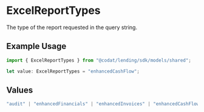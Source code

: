 # ExcelReportTypes

The type of the report requested in the query string.

## Example Usage

```typescript
import { ExcelReportTypes } from "@codat/lending/sdk/models/shared";

let value: ExcelReportTypes = "enhancedCashFlow";
```

## Values

```typescript
"audit" | "enhancedFinancials" | "enhancedInvoices" | "enhancedCashFlow"
```